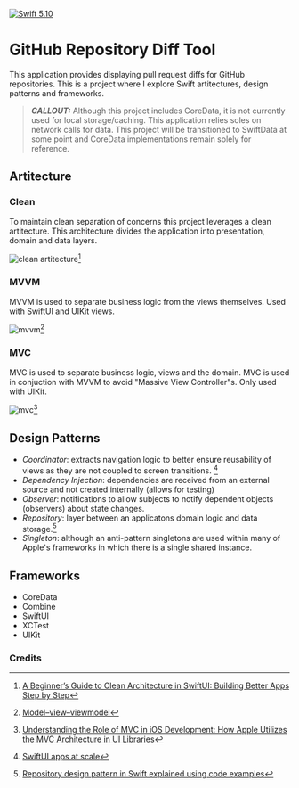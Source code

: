 [![Swift 5.10](https://img.shields.io/badge/swift-5.10-ED523F.svg?style=flat)](https://swift.org/download/)

# GitHub Repository Diff Tool

This application provides displaying pull request diffs for GitHub repositories. This is a project where I explore Swift artitectures, design patterns and frameworks.

> **_CALLOUT:_**  Although this project includes CoreData, it is not currently used for local storage/caching.  This application relies soles on network calls for data. This project will be transitioned to SwiftData at some point and CoreData implementations remain solely for reference.

## Artitecture
### Clean
To maintain clean separation of concerns this project leverages a clean artitecture. This architecture divides the application into presentation, domain and data layers.

![clean artitecture](https://miro.medium.com/v2/resize:fit:300/format:webp/1*CmTYtsOw24RzTR_5Xw-L3A.png)[^CLEAN]

### MVVM
MVVM is used to separate business logic from the views themselves. Used with SwiftUI and UIKit views.

![mvvm](https://upload.wikimedia.org/wikipedia/commons/thumb/d/d5/MVVMPattern.svg/300px-MVVMPattern.svg.png)[^MVVM]

### MVC
MVC is used to separate business logic, views and the domain. MVC is used in conjuction with MVVM to avoid "Massive View Controller"s. Only used with UIKit.

![mvc](https://miro.medium.com/v2/resize:fit:960/format:webp/1*VLOXe7bTN5m0n6wzxEIp3A.png)[^MVC]

## Design Patterns
- *Coordinator*: extracts navigation logic to better ensure reusability of views as they are not coupled to screen transitions. [^Coordinator]
- *Dependency Injection*: dependencies are received from an external source and not created internally (allows for testing)
- *Observer*: notifications to allow subjects to notify dependent objects (observers) about state changes.
- *Repository*:  layer between an applicatons domain logic and data storage.[^Repository]
- *Singleton*: although an anti-pattern singletons are used within many of Apple's frameworks in which there is a single shared instance.

## Frameworks
- CoreData
- Combine
- SwiftUI
- XCTest
- UIKit

### Credits
[^CLEAN]: [A Beginner’s Guide to Clean Architecture in SwiftUI: Building Better Apps Step by Step](https://medium.com/@walfandi/a-beginners-guide-to-clean-architecture-in-ios-building-better-apps-step-by-step-53e6ec8b3abd)
[^MVVM]: [Model–view–viewmodel](https://en.wikipedia.org/wiki/Model–view–viewmodel)
[^Repository]: [Repository design pattern in Swift explained using code examples](https://www.avanderlee.com/swift/repository-design-pattern/)
[^Coordinator]:[SwiftUI apps at scale](https://blog.jacobstechtavern.com/p/swiftui-apps-at-scale)
[^MVC]: [Understanding the Role of MVC in iOS Development: How Apple Utilizes the MVC Architecture in UI Libraries](https://medium.com/@viniciusnadin/understanding-the-role-of-mvc-in-ios-development-how-apple-utilizes-the-mvc-architecture-in-ui-4aa128ed59ad)
